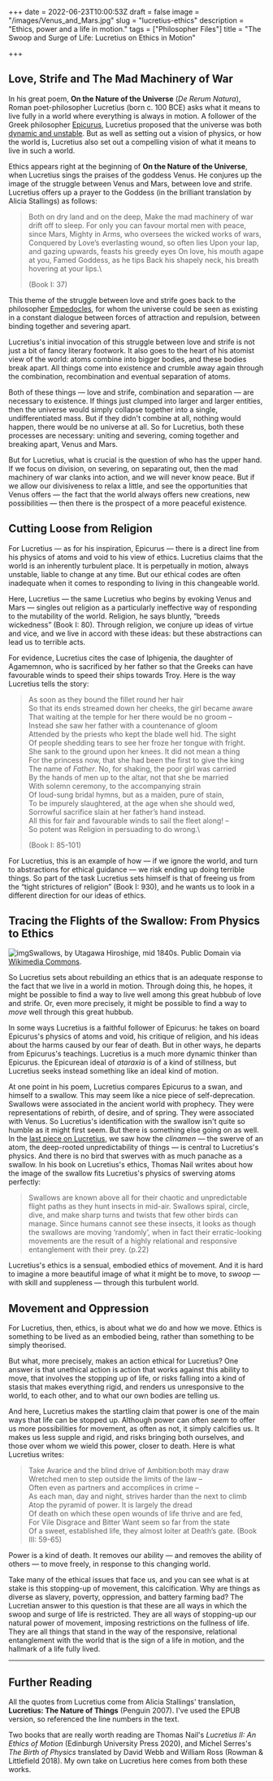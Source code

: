 +++
date = 2022-06-23T10:00:53Z
draft = false
image = "/images/Venus_and_Mars.jpg"
slug = "lucretius-ethics"
description = "Ethics, power and a life in motion."
tags = ["Philosopher Files"]
title = "The Swoop and Surge of Life: Lucretius on Ethics in Motion"

+++

## Love, Strife and The Mad Machinery of War

In his great poem, **On the Nature of the Universe** (*De Rerum Natura*), Roman poet-philosopher Lucretius (born c. 100 BCE) asks what it means  to live fully in a world where everything is always in motion. A  follower of the Greek philosopher [Epicurus](/epicurus), Lucretius proposed that the universe was both [dynamic and unstable](/lucretius-clinamen/). But as well as setting out a vision of physics, or how the world is,  Lucretius also set out a compelling vision of what it means to live in  such a world.

Ethics appears right at the beginning of **On the Nature of the Universe**, when Lucretius sings the praises of the goddess Venus. He conjures up  the image of the struggle between Venus and Mars, between love and  strife. Lucretius offers up a prayer to the Goddess (in the brilliant  translation by Alicia Stallings) as follows:

> Both on dry land and on the deep,
> Make the mad machinery of war drift off to sleep.
> For only you can favour mortal men with peace, since Mars,
> Mighty in Arms, who oversees the wicked works of wars,
> Conquered by Love’s everlasting wound, so often lies
> Upon your lap, and gazing upwards, feasts his greedy eyes
> On love, his mouth agape at you, Famed Goddess, as he tips
> Back his shapely neck, his breath hovering at your lips.\
>
> (Book I: 37)

This theme of the struggle between love and strife goes back to the philosopher [Empedocles](/empedocles), for whom the universe could be seen as existing in a constant dialogue  between forces of attraction and repulsion, between binding together and severing apart.

Lucretius's initial invocation of this struggle  between love and strife is not just a bit of fancy literary footwork. It also goes to the heart of his atomist view of the world: atoms combine  into bigger bodies, and these bodies break apart. All things come into  existence and crumble away again through the combination, recombination  and eventual separation of atoms.

Both of these things — love and  strife, combination and separation — are necessary to existence. If  things just clumped into larger and larger entities, then the universe  would simply collapse together into a single, undifferentiated mass. But if they didn't combine at all, nothing would happen, there would be no  universe at all. So for Lucretius, both these processes are necessary:  uniting and severing, coming together and breaking apart, Venus and  Mars.

But for Lucretius, what is crucial is the question of who  has the upper hand. If we focus on division, on severing, on separating  out, then the mad machinery of war clanks into action, and we will never know peace. But if we allow our divisiveness to relax a little, and see the opportunities that Venus offers — the fact that the world always  offers new creations, new possibilities — then there is the prospect of a more peaceful existence.

## Cutting Loose from Religion

For Lucretius — as for his inspiration, Epicurus — there is a direct line  from his physics of atoms and void to his view of ethics. Lucretius  claims that the world is an inherently turbulent place. It is  perpetually in motion, always unstable, liable to change at any time.  But our ethical codes are often inadequate when it comes to responding  to living in this changeable world.

Here, Lucretius — the same  Lucretius who begins by evoking Venus and Mars — singles out religion as a particularly ineffective way of responding to the mutability of the  world. Religion, he says bluntly, “breeds wickedness” (Book I: 80).  Through religion, we conjure up ideas of virtue and vice, and we live  in accord with these ideas: but these abstractions can lead us to  terrible acts.

For evidence, Lucretius cites the case of  Iphigenia, the daughter of Agamemnon, who is sacrificed by her father so that the Greeks can have favourable winds to speed their ships towards  Troy. Here is the way Lucretius tells the story:

> As soon as they bound the fillet round her hair\
> So that its ends streamed down her cheeks, the girl became aware\
> That waiting at the temple for her there would be no groom –\
> Instead she saw her father with a countenance of gloom\
> Attended by the priests who kept the blade well hid. The sight\
> Of people shedding tears to see her froze her tongue with fright.\
> She sank to the ground upon her knees. It did not mean a thing\
> For the princess now, that she had been the first to give the king\
> The name of *Father*. No, for shaking, the poor girl was carried\
> By the hands of men up to the altar, not that she be married\
> With solemn ceremony, to the accompanying strain\
> Of loud-sung bridal hymns, but as a maiden, pure of stain,\
> To be impurely slaughtered, at the age when she should wed,\
> Sorrowful sacrifice slain at her father’s hand instead.\
> All this for fair and favourable winds to sail the fleet along! –\
> So potent was Religion in persuading to do wrong.\
>
> (Book I: 85-101)

For Lucretius, this is an example of how — if we ignore the world, and turn to abstractions for ethical guidance — we risk ending up doing terrible things. So part of the task Lucretius sets himself is that of freeing  us from the “tight strictures of religion” (Book I: 930), and he wants  us to look in a different direction for our ideas of ethics.

## Tracing the Flights of the Swallow: From Physics to Ethics

![img](/images/swallows.jpeg)Swallows, by Utagawa Hiroshige, mid 1840s. Public Domain via [Wikimedia Commons](https://commons.wikimedia.org/wiki/Category:Swallows_in_art#/media/File:MET_DP121497.jpg).

So Lucretius sets about rebuilding an ethics that is an adequate response  to the fact that we live in a world in motion. Through doing this, he  hopes, it might be possible to find a way to live well among this great  hubbub of love and strife. Or, even more precisely, it might be possible to find a way to *move* well through this great hubbub.

In some ways Lucretius is a faithful follower of Epicurus: he takes on  board Epicurus's physics of atoms and void, his critique of religion,  and his ideas about the harms caused by our fear of death. But in other  ways, he departs from Epicurus's teachings. Lucretius is a much more  dynamic thinker than Epicurus. the Epicurean ideal of *ataraxia* is of a kind of stillness, but Lucretius seeks instead something like an ideal kind of motion.

At one point in his poem, Lucretius compares Epicurus to a swan, and  himself to a swallow. This may seem like a nice piece of  self-deprecation. Swallows were associated in the ancient world with  prophecy. They were representations of rebirth, of desire, and of  spring. They were associated with Venus. So Lucretius's identification  with the swallow isn't quite so humble as it might first seem. But there is something else going on as well. In the [last piece on Lucretius](/lucretius-clinamen/), we saw how the *clinamen —* the swerve of an atom, the deep-rooted unpredictability of things — is  central to Lucretius's physics. And there is no bird that swerves with  as much panache as a swallow. In his book on Lucretius's ethics, Thomas  Nail writes about how the image of the swallow fits Lucretius's physics  of swerving atoms perfectly:

> Swallows are known above all for their chaotic and unpredictable flight paths as they hunt insects  in mid-air. Swallows spiral, circle, dive, and make sharp turns and  twists that few other birds can manage. Since humans cannot see these  insects, it looks as though the swallows are moving ‘randomly’, when in  fact their erratic-looking movements are the result of a highly  relational and responsive entanglement with their prey. (p.22)

Lucretius's ethics is a sensual, embodied ethics of movement. And it is hard to  imagine a more beautiful image of what it might be to move, to *swoop* — with skill and suppleness — through this turbulent world.

## Movement and Oppression

For Lucretius, then, ethics, is about what we do and how we move. Ethics is something to be lived as an embodied being, rather than something to be simply theorised.

But what, more precisely, makes an action  ethical for Lucretius? One answer is that unethical action is action  that works against this ability to move, that involves the stopping up  of life, or risks falling into a kind of stasis that makes everything  rigid, and renders us unresponsive to the world, to each other, and to  what our own bodies are telling us. 

And here, Lucretius makes the startling claim that power is one of the main ways that life can be  stopped up. Although power can often *seem* to offer us more  possibilities for movement, as often as not, it simply calcifies us. It  makes us less supple and rigid, and risks bringing both ourselves, and  those over whom we wield this power, closer to death. Here is what  Lucretius writes:

> Take Avarice and the blind drive of Ambition:both may draw\
> Wretched men to step outside the limits of the law –\
> Often even as partners and accomplices in crime –\
> As each man, day and night, strives harder than the next to climb\
> Atop the pyramid of power. It is largely the dread\
> Of death on which these open wounds of life thrive and are fed,\
> For Vile Disgrace and Bitter Want seem so far from the state\
> Of a sweet, established life, they almost loiter at Death’s gate. (Book III: 59-65)

Power is a kind of death. It removes our ability — and removes the ability of others — to move freely, in response to this changing world.

Take many of the ethical issues that face us, and you can see what is at  stake is this stopping-up of movement, this calcification. Why are  things as diverse as slavery, poverty, oppression, and battery farming  bad? The Lucretian answer to this question is that these are all ways in which the swoop and surge of life is restricted. They are all ways of  stopping-up our natural power of movement, imposing restrictions on the  fullness of life. They are all things that stand in the way of the  responsive, relational entanglement with the world that is the sign of a life in motion, and the hallmark of a life fully lived.

------

## Further Reading

All the quotes from Lucretius come from Alicia Stallings' translation, **Lucretius: The Nature of Things** (Penguin 2007). I've used the EPUB version, so referenced the line numbers in the text.

Two books that are really worth reading are Thomas Nail's *Lucretius II: An Ethics of Motion* (Edinburgh University Press 2020), and Michel Serres's *The Birth of Physics* translated by David Webb and William Ross (Rowman & Littlefield 2018). My own  take on Lucretius here comes from both these works.

